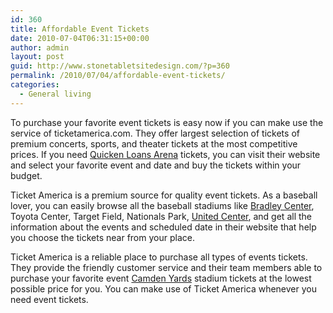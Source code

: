 ```yaml
---
id: 360
title: Affordable Event Tickets
date: 2010-07-04T06:31:15+00:00
author: admin
layout: post
guid: http://www.stonetabletsitedesign.com/?p=360
permalink: /2010/07/04/affordable-event-tickets/
categories:
  - General living
---
```

To purchase your favorite event tickets is easy now if you can make use the service of ticketamerica.com. They offer largest selection of tickets of premium concerts, sports, and theater tickets at the most competitive prices. If you need [Quicken Loans Arena](http://www.ticketamerica.com/quicken_loans_arena_tickets.html) tickets, you can visit their website and select your favorite event and date and buy the tickets within your budget.

Ticket America is a premium source for quality event tickets. As a baseball lover, you can easily browse all the baseball stadiums like [Bradley Center](http://www.ticketamerica.com/bradley_center_tickets.html), Toyota Center, Target Field, Nationals Park, [United Center](http://www.ticketamerica.com/united_center_tickets.html), and get all the information about the events and scheduled date in their website that help you choose the tickets near from your place.

Ticket America is a reliable place to purchase all types of events tickets. They provide the friendly customer service and their team members able to purchase your favorite event [Camden Yards](http://www.ticketamerica.com/camden_yards_tickets.html) stadium tickets at the lowest possible price for you. You can make use of Ticket America whenever you need event tickets.